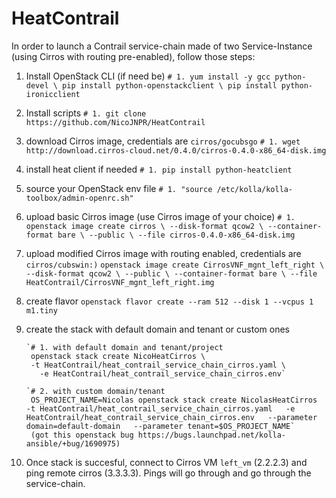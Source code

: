 # HeatContrail

In order to launch a Contrail service-chain made of two Service-Instance (using Cirros with routing pre-enabled), follow those steps:

1. Install OpenStack CLI (if need be)
        `# 1. yum install -y gcc python-devel \
			pip install python-openstackclient \
			pip install python-ironicclient`	

1. Install scripts
        `# 1. git clone https://github.com/NicoJNPR/HeatContrail`

1. download Cirros image, credentials are `cirros/gocubsgo`
        `# 1. wget http://download.cirros-cloud.net/0.4.0/cirros-0.4.0-x86_64-disk.img`
1. install heat client if needed
        `# 1. pip install python-heatclient`
1. source your OpenStack env file
        `# 1. "source /etc/kolla/kolla-toolbox/admin-openrc.sh"`
1. upload basic Cirros image (use Cirros image of your choice)
        `# 1. openstack image create cirros \
          --disk-format qcow2 \
          --container-format bare \
          --public \
          --file cirros-0.4.0-x86_64-disk.img`
1. upload modified Cirros image with routing enabled, credentials are `cirros/cubswin:)`
        `openstack image create CirrosVNF_mgnt_left_right \
          --disk-format qcow2 \
          --public \
          --container-format bare \
          --file HeatContrail/CirrosVNF_mgnt_left_right.img`
1. create flavor
		`openstack flavor create --ram 512 --disk 1 --vcpus 1 m1.tiny`
1. create the stack with default domain and tenant or custom ones

       `# 1. with default domain and tenant/project
        openstack stack create NicoHeatCirros \
        -t HeatContrail/heat_contrail_service_chain_cirros.yaml \
          -e HeatContrail/heat_contrail_service_chain_cirros.env`

       `# 2. with custom domain/tenant
        OS_PROJECT_NAME=Nicolas openstack stack create NicolasHeatCirros   -t HeatContrail/heat_contrail_service_chain_cirros.yaml   -e HeatContrail/heat_contrail_service_chain_cirros.env   --parameter domain=default-domain   --parameter tenant=$OS_PROJECT_NAME`
        (got this openstack bug https://bugs.launchpad.net/kolla-ansible/+bug/1690975)

1. Once stack is succesful, connect to Cirros VM `left_vm` (2.2.2.3) and ping remote cirros (3.3.3.3). Pings will go through and go through the service-chain.


